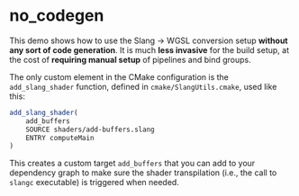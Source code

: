 no_codegen
==========

This demo shows how to use the Slang -> WGSL conversion setup **without any sort of code generation**. It is much **less invasive** for the build setup, at the cost of **requiring manual setup** of pipelines and bind groups.

The only custom element in the CMake configuration is the `add_slang_shader` function, defined in `cmake/SlangUtils.cmake`, used like this:

```CMake
add_slang_shader(
	add_buffers
	SOURCE shaders/add-buffers.slang
	ENTRY computeMain
)
```

This creates a custom target `add_buffers` that you can add to your dependency graph to make sure the shader transpilation (i.e., the call to `slangc` executable) is triggered when needed.
